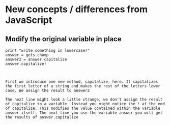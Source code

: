 # New concepts / differences from JavaScript

## Modify the original variable in place

    print "write something in lowercase!" 
    answer = gets.chomp 
    answer2 = answer.capitalize  
    answer.capitalize! 

 

    First we introduce one new method, capitalize, here. It capitalizes the first letter of a string and makes the rest of the letters lower case. We assign the result to answer2 

    The next line might look a little strange, we don't assign the result of capitalize to a variable. Instead you might notice the ! at the end of capitalize. This modifies the value contained within the variable answer itself. The next time you use the variable answer you will get the results of answer.capitalize  